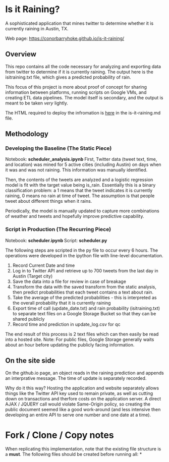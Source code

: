 # Is it Raining?
A sophisticated application that mines twitter to determine whether it is currently raining in Austin, TX.

Web page: https://conorbarryhoke.github.io/is-it-raining/

## Overview
This repo contains all the code necessary for analyzing and exporting data from twitter to determine if it is currently raining. The output here is the isitraining.txt file, which gives a predicted probability of rain.  

This focus of this project is more about proof of concept for sharing information between platforms, running scripts on Google VMs, and creating ETL data pipelines. The model itself is secondary, and the output is meant to be taken <i>very</i> lightly.

The HTML required to deploy the infromation is <a href="https://github.com/conorbarryhoke/conorbarryhoke.github.io/tree/master/_posts">here</a> in the is-it-raining.md file. 

## Methodology
### Developing the Baseline (The Static Piece)
Notebook: <strong>scheduler_analysis.ipynb </strong> 
First, Twitter data (tweet text, time, and location) was mined for 5 active cities (including Austin) on days when it was and was not raining. This information was manually identified.  

Then, the contents of the tweets are analyzed and a logistic regression model is fit with the target value being is_rain. Essentially this is a binary classification problem: a 1 means that the tweet indicates it is currently raining, 0 means no rain at time of tweet. The assumption is that people tweet about different things when it rains.

Periodically, the model is manually updated to capture more combinations of weather and tweets and hopefully improve predictive capability.


### Script in Production (The Recurring Piece)
Notebook: <strong>scheduler.ipynb </strong> 
Script: <strong>scheduler.py </strong> 

The following steps are scripted in the py file to occur every 6 hours. The operations were developed in the ipython file with line-level documentation. 

1. Record Current Date and time
2. Log in to Twitter API and retrieve up to 700 tweets from the last day in Austin (Target city)
3. Save the data into a file for review in case of breakage
4. Transform the data with the saved transform from the static analysis, then predict probabilities that each tweet contains a text about rain.
5. Take the average of the predicted probabilities - this is interpreted as the overall probability that it is currently raining
6. Export time of call (update_date.txt) and rain probability (isitraining.txt) to separate text files on a Google Storage Bucket so that they can be shared publicly
7. Record time and prediction in update_log.csv for qc

The end result of this process is 2 text files which can then easily be read into a hosted site.
Note: For public files, Google Storage generally waits about an hour before updating the publicly facing information. 
## On the site side
On the github.io page, an object reads in the raining prediction and appends an interprative message. The time of update is separately recorded. 

Why do it this way? 
Hosting the application and website separately allows things like the Twitter API key used to remain private, as well as cutting down on transactions and therfore costs on the application server. 
A direct AJAX / JQUERY call would violate Same-Origin policy, so creating the public document seemed like a good work-around (and less intensive then developing an entire API to serve one number and one date at a time). 

# Fork / Clone / Copy notes
When replicating this implementation, note that the existing file structure is a <strong>must</strong>. The following files should be created before running all:
* 
